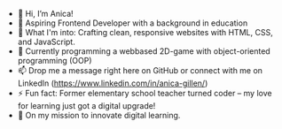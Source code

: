 - 👋 Hi, I’m Anica!
- 🌟 Aspiring Frontend Developer with a background in education
- 👀 What I'm into: Crafting clean, responsive websites with HTML, CSS, and JavaScript.
- 🌱 Currently programming a webbased 2D-game with object-oriented programming (OOP)
- 📫 Drop me a message right here on GitHub or connect with me on LinkedIn (https://www.linkedin.com/in/anica-gillen/)
- ⚡ Fun fact: Former elementary school teacher turned coder – my love for learning just got a digital upgrade!
- 🚀 On my mission to innovate digital learning.

<!---
Anni259/Anni259 is a ✨ special ✨ repository because its `README.md` (this file) appears on your GitHub profile.
You can click the Preview link to take a look at your changes.
--->
